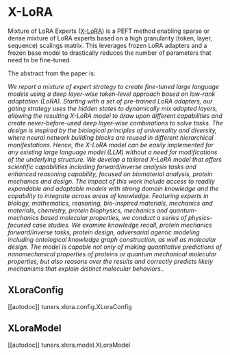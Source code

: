 <!--Copyright 2023 The HuggingFace Team. All rights reserved.

Licensed under the Apache License, Version 2.0 (the "License"); you may not use this file except in compliance with
the License. You may obtain a copy of the License at

http://www.apache.org/licenses/LICENSE-2.0

Unless required by applicable law or agreed to in writing, software distributed under the License is distributed on
an "AS IS" BASIS, WITHOUT WARRANTIES OR CONDITIONS OF ANY KIND, either express or implied. See the License for the
specific language governing permissions and limitations under the License.

⚠️ Note that this file is in Markdown but contain specific syntax for our doc-builder (similar to MDX) that may not be
rendered properly in your Markdown viewer.

-->

# X-LoRA

Mixture of LoRA Experts ([X-LoRA](https://arxiv.org/abs/2402.07148)) is a PEFT method enabling sparse or dense mixture of LoRA experts based on a high granularity (token, layer, sequence) scalings matrix. This leverages frozen LoRA adapters and a frozen base model to drastically reduces the number of parameters that need to be fine-tuned.

The abstract from the paper is:

*We report a mixture of expert strategy to create fine-tuned large language models using a deep layer-wise token-level approach based on low-rank adaptation (LoRA). Starting with a set of pre-trained LoRA adapters, our gating strategy uses the hidden states to dynamically mix adapted layers, allowing the resulting X-LoRA model to draw upon different capabilities and create never-before-used deep layer-wise combinations to solve tasks. The design is inspired by the biological principles of universality and diversity, where neural network building blocks are reused in different hierarchical manifestations. Hence, the X-LoRA model can be easily implemented for any existing large language model (LLM) without a need for modifications of the underlying structure. We develop a tailored X-LoRA model that offers scientific capabilities including forward/inverse analysis tasks and enhanced reasoning capability, focused on biomaterial analysis, protein mechanics and design. The impact of this work include access to readily expandable and adaptable models with strong domain knowledge and the capability to integrate across areas of knowledge. Featuring experts in biology, mathematics, reasoning, bio-inspired materials, mechanics and materials, chemistry, protein biophysics, mechanics and quantum-mechanics based molecular properties, we conduct a series of physics-focused case studies. We examine knowledge recall, protein mechanics forward/inverse tasks, protein design, adversarial agentic modeling including ontological knowledge graph construction, as well as molecular design. The model is capable not only of making quantitative predictions of nanomechanical properties of proteins or quantum mechanical molecular properties, but also reasons over the results and correctly predicts likely mechanisms that explain distinct molecular behaviors.*.

## XLoraConfig

[[autodoc]] tuners.xlora.config.XLoraConfig

## XLoraModel

[[autodoc]] tuners.xlora.model.XLoraModel
